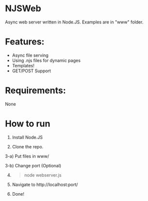 # NJSWeb
Async web server written in Node.JS.
Examples are in "www" folder.

# Features:
* Async file serving
* Using .njs files for dynamic pages
* Templates!
* GET/POST Support

# Requirements:
None

# How to run
1) Install Node.JS

2) Clone the repo.

3-a) Put files in www/

3-b) Change port (Optional)

4) > node webserver.js

5) Navigate to http://localhost:port/

6) Done!